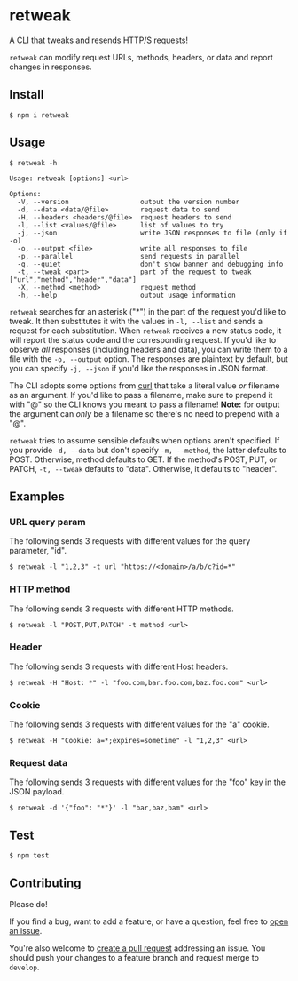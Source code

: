 # retweak

A CLI that tweaks and resends HTTP/S requests!

`retweak` can modify request URLs, methods, headers, or data and report changes in responses.

## Install

`$ npm i retweak`

## Usage

`$ retweak -h`

```
Usage: retweak [options] <url>

Options:
  -V, --version                  output the version number
  -d, --data <data/@file>        request data to send
  -H, --headers <headers/@file>  request headers to send
  -l, --list <values/@file>      list of values to try
  -j, --json                     write JSON responses to file (only if -o)
  -o, --output <file>            write all responses to file
  -p, --parallel                 send requests in parallel
  -q, --quiet                    don't show banner and debugging info
  -t, --tweak <part>             part of the request to tweak ["url","method","header","data"]
  -X, --method <method>          request method
  -h, --help                     output usage information
```

`retweak` searches for an asterisk ("\*") in the part of the request you'd like to tweak. It then substitutes it with the values in `-l, --list` and sends a request for each substitution. When `retweak` receives a new status code, it will report the status code and the corresponding request. If you'd like to observe *all* responses (including headers and data), you can write them to a file with the `-o, --output` option. The responses are plaintext by default, but you can specify `-j, --json` if you'd like the responses in JSON format.

The CLI adopts some options from [curl](https://curl.haxx.se/) that take a literal value *or* filename as an argument. If you'd like to pass a filename, make sure to prepend it with "@" so the CLI knows you meant to pass a filename! **Note:** for output the argument can *only* be a filename so there's no need to prepend with a "@".

`retweak` tries to assume sensible defaults when options aren't specified. If you provide `-d, --data` but don't specify `-m, --method`, the latter defaults to POST. Otherwise, method defaults to GET. If the method's POST, PUT, or PATCH, `-t, --tweak` defaults to "data". Otherwise, it defaults to "header".

## Examples

### URL query param

The following sends 3 requests with different values for the query parameter, "id".

```
$ retweak -l "1,2,3" -t url "https://<domain>/a/b/c?id=*"
```

### HTTP method

The following sends 3 requests with different HTTP methods.

```
$ retweak -l "POST,PUT,PATCH" -t method <url>
```

### Header

The following sends 3 requests with different Host headers.

```
$ retweak -H "Host: *" -l "foo.com,bar.foo.com,baz.foo.com" <url>
```

### Cookie

The following sends 3 requests with different values for the "a" cookie.

```
$ retweak -H "Cookie: a=*;expires=sometime" -l "1,2,3" <url>
```

### Request data

The following sends 3 requests with different values for the "foo" key in the JSON payload.

```
$ retweak -d '{"foo": "*"}' -l "bar,baz,bam" <url>
```

## Test

`$ npm test`

## Contributing

Please do!

If you find a bug, want to add a feature, or have a question, feel free to [open an issue](https://github.com/zbo14/retweak/issues/new).

You're also welcome to [create a pull request](https://github.com/zbo14/retweak/compare/develop...) addressing an issue. You should push your changes to a feature branch and request merge to `develop`.
